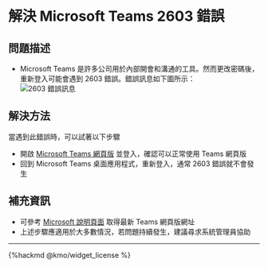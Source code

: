 # 解決 Microsoft Teams 2603 錯誤

## 問題描述
- Microsoft Teams 是許多公司用於內部開會和溝通的工具。然而更改密碼後，重新登入可能會遇到 2603 錯誤。錯誤訊息如下圖所示：  
![2603 錯誤訊息](https://i.postimg.cc/3xcGdznF/image.png)

## 解決方法
當遇到此錯誤時，可以試著以下步驟
- 開啟 [Microsoft Teams 網頁版](https://teams.microsoft.com) 並登入，確認可以正常使用 Teams 網頁版
- 回到 Microsoft Teams 桌面應用程式，重新登入，通常 2603 錯誤就不會發生

## 補充資訊
- 可參考 [Microsoft 說明頁面](https://support.microsoft.com/en-us/office/use-microsoft-teams-on-the-web-33f84aa9-2e8b-47ac-8676-02033454e385) 取得最新 Teams 網頁版網址
- 上述步驟應適用於大多數情況，若問題持續發生，建議尋求系統管理員協助

---
{%hackmd @kmo/widget_license %}